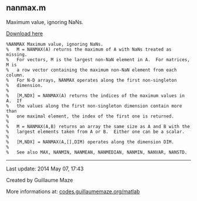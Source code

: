 ## nanmax.m ##
Maximum value, ignoring NaNs.

[Download here](http://guillaumemaze.googlecode.com/svn/trunk/matlab/codes/mcentral/nanmax.m)

```
%NANMAX Maximum value, ignoring NaNs.
%   M = NANMAX(A) returns the maximum of A with NaNs treated as missing. 
%   For vectors, M is the largest non-NaN element in A.  For matrices, M is
%   a row vector containing the maximum non-NaN element from each column.
%   For N-D arrays, NANMAX operates along the first non-singleton
%   dimension.
%
%   [M,NDX] = NANMAX(A) returns the indices of the maximum values in A.  If
%   the values along the first non-singleton dimension contain more than
%   one maximal element, the index of the first one is returned.
%  
%   M = NANMAX(A,B) returns an array the same size as A and B with the
%   largest elements taken from A or B.  Either one can be a scalar.
%
%   [M,NDX] = NANMAX(A,[],DIM) operates along the dimension DIM.
%
%   See also MAX, NANMIN, NANMEAN, NANMEDIAN, NANMIN, NANVAR, NANSTD.
```

---

Last update: 2014 May 07, 17:43

Created by Guillaume Maze

More informations at: [codes.guillaumemaze.org/matlab](http://codes.guillaumemaze.org/matlab)